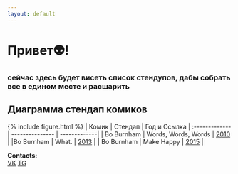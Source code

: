 ```yaml
---
layout: default
---
```





# Привет👽!
### сейчас здесь будет висеть список стендупов, дабы собрать все в едином месте и раcшарить

## Диаграмма стендап комиков

{% include figure.html %}
| Комик        | Стендап         | Год и Ссылка |
:------------- | --------------- | -------------|
| Bo Burnham   | Words, Words, Words |    [2010]() |
|Bo Burnham    | What.        |         [2013](https://www.youtube.com/watch?v=7lbSEG1etfc)   |
| Bo Burnham   | Make Happy       |        [2015](https://vk.com/im?sel=66628440&z=video-53358766_456239114%2F06fcdbe6302c6de0b7) |



**Contacts:**<br>
[VK](https://vk.com/vadik_alp) [TG](https://t.me/vadik_alp)
